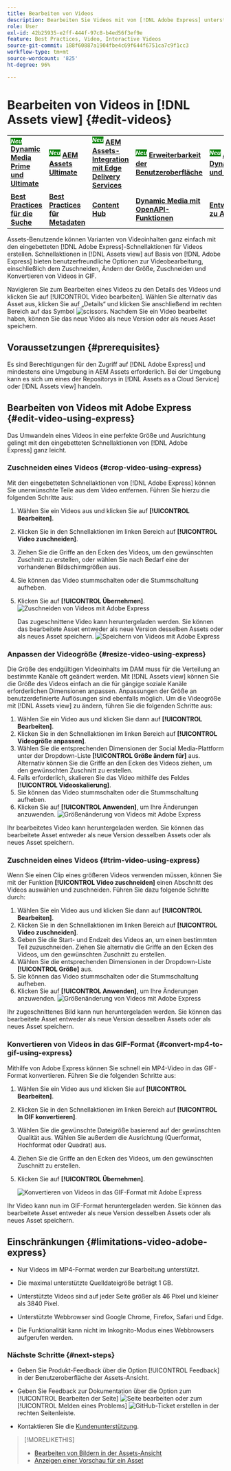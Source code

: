 ```yaml
---
title: Bearbeiten von Videos
description: Bearbeiten Sie Videos mit von [!DNL Adobe Express] unterstützten Optionen und speichern Sie aktualisierte Videos als Versionen.
role: User
exl-id: 42b25935-e2ff-444f-97c8-b4ed56f3ef9e
feature: Best Practices, Video, Interactive Videos
source-git-commit: 188f60887a1904fbe4c69f644f6751ca7c9f1cc3
workflow-type: tm+mt
source-wordcount: '825'
ht-degree: 96%

---
```


# Bearbeiten von Videos in [!DNL Assets view] {#edit-videos}

<table>
    <tr>
        <td>
            <sup style= "background-color:#008000; color:#FFFFFF; font-weight:bold"><i>Neu</i></sup> <a href="/help/assets/dynamic-media/dm-prime-ultimate.md"><b>Dynamic Media Prime und Ultimate</b></a>
        </td>
        <td>
            <sup style= "background-color:#008000; color:#FFFFFF; font-weight:bold"><i>Neu</i></sup> <a href="/help/assets/assets-ultimate-overview.md"><b>AEM Assets Ultimate</b></a>
        </td>
        <td>
            <sup style= "background-color:#008000; color:#FFFFFF; font-weight:bold"><i>Neu</i></sup> <a href="/help/assets/integrate-aem-assets-edge-delivery-services.md"><b>AEM Assets-Integration mit Edge Delivery Services</b></a>
        </td>
        <td>
            <sup style= "background-color:#008000; color:#FFFFFF; font-weight:bold"><i>Neu</i></sup> <a href="/help/assets/aem-assets-view-ui-extensibility.md"><b>Erweiterbarkeit der Benutzeroberfläche</b></a>
        </td>
          <td>
            <sup style= "background-color:#008000; color:#FFFFFF; font-weight:bold"><i>Neu</i></sup> <a href="/help/assets/dynamic-media/enable-dynamic-media-prime-and-ultimate.md"><b>Aktivieren von Dynamic Media Prime und Ultimate</b></a>
        </td>
    </tr>
    <tr>
        <td>
            <a href="/help/assets/search-best-practices.md"><b>Best Practices für die Suche</b></a>
        </td>
        <td>
            <a href="/help/assets/metadata-best-practices.md"><b>Best Practices für Metadaten</b></a>
        </td>
        <td>
            <a href="/help/assets/product-overview.md"><b>Content Hub</b></a>
        </td>
        <td>
            <a href="/help/assets/dynamic-media-open-apis-overview.md"><b>Dynamic Media mit OpenAPI-Funktionen</b></a>
        </td>
        <td>
            <a href="https://developer.adobe.com/experience-cloud/experience-manager-apis/"><b>Entwicklerdokumentation zu AEM Assets</b></a>
        </td>
    </tr>
</table>

Assets-Benutzende können Varianten von Videoinhalten ganz einfach mit den eingebetteten [!DNL Adobe Express]-Schnellaktionen für Videos erstellen. Schnellaktionen in [!DNL Assets view] auf Basis von [!DNL Adobe Express] bieten benutzerfreundliche Optionen zur Videobearbeitung, einschließlich dem Zuschneiden, Ändern der Größe, Zuschneiden und Konvertieren von Videos in GIF.

Navigieren Sie zum Bearbeiten eines Videos zu den Details des Videos und klicken Sie auf [!UICONTROL Video bearbeiten]. Wählen Sie alternativ das Asset aus, klicken Sie auf „Details“ und klicken Sie anschließend im rechten Bereich auf das Symbol ![scissors](assets/do-not-localize/cut.svg). Nachdem Sie ein Video bearbeitet haben, können Sie das neue Video als neue Version oder als neues Asset speichern.

## Voraussetzungen {#prerequisites}

Es sind Berechtigungen für den Zugriff auf [!DNL Adobe Express] und mindestens eine Umgebung in AEM Assets erforderlich. Bei der Umgebung kann es sich um eines der Repositorys in [!DNL Assets as a Cloud Service] oder [!DNL Assets view] handeln.

## Bearbeiten von Videos mit Adobe Express {#edit-video-using-express}

Das Umwandeln eines Videos in eine perfekte Größe und Ausrichtung gelingt mit den eingebetteten Schnellaktionen von [!DNL Adobe Express] ganz leicht.

### Zuschneiden eines Videos {#crop-video-using-express}

Mit den eingebetteten Schnellaktionen von [!DNL Adobe Express] können Sie unerwünschte Teile aus dem Video entfernen. Führen Sie hierzu die folgenden Schritte aus:

1. Wählen Sie ein Videos aus und klicken Sie auf **[!UICONTROL Bearbeiten]**.
2. Klicken Sie in den Schnellaktionen im linken Bereich auf **[!UICONTROL Video zuschneiden]**.
3. Ziehen Sie die Griffe an den Ecken des Videos, um den gewünschten Zuschnitt zu erstellen, oder wählen Sie nach Bedarf eine der vorhandenen Bildschirmgrößen aus.
4. Sie können das Video stummschalten oder die Stummschaltung aufheben.
5. Klicken Sie auf **[!UICONTROL Übernehmen]**.
   ![Zuschneiden von Videos mit Adobe Express](assets/adobe-express-crop-video.png)

   Das zugeschnittene Video kann heruntergeladen werden. Sie können das bearbeitete Asset entweder als neue Version desselben Assets oder als neues Asset speichern. ![Speichern von Videos mit Adobe Express](assets/adobe-express-save-video.png)

### Anpassen der Videogröße {#resize-video-using-express}

Die Größe des endgültigen Videoinhalts im DAM muss für die Verteilung an bestimmte Kanäle oft geändert werden. Mit [!DNL Assets view] können Sie die Größe des Videos einfach an die für gängige soziale Kanäle erforderlichen Dimensionen anpassen. Anpassungen der Größe an benutzerdefinierte Auflösungen sind ebenfalls möglich. Um die Videogröße mit [!DNL Assets view] zu ändern, führen Sie die folgenden Schritte aus:

1. Wählen Sie ein Video aus und klicken Sie dann auf **[!UICONTROL Bearbeiten]**.
2. Klicken Sie in den Schnellaktionen im linken Bereich auf **[!UICONTROL Videogröße anpassen]**.
3. Wählen Sie die entsprechenden Dimensionen der Social Media-Plattform unter der Dropdown-Liste **[!UICONTROL Größe ändern für]** aus. Alternativ können Sie die Griffe an den Ecken des Videos ziehen, um den gewünschten Zuschnitt zu erstellen.
4. Falls erforderlich, skalieren Sie das Video mithilfe des Feldes **[!UICONTROL Videoskalierung]**.
5. Sie können das Video stummschalten oder die Stummschaltung aufheben.
6. Klicken Sie auf **[!UICONTROL Anwenden]**, um Ihre Änderungen anzuwenden.
   ![Größenänderung von Videos mit Adobe Express](assets/adobe-express-resize-video.png)

Ihr bearbeitetes Video kann heruntergeladen werden. Sie können das bearbeitete Asset entweder als neue Version desselben Assets oder als neues Asset speichern.

### Zuschneiden eines Videos {#trim-video-using-express}

Wenn Sie einen Clip eines größeren Videos verwenden müssen, können Sie mit der Funktion **[!UICONTROL Video zuschneiden]** einen Abschnitt des Videos auswählen und zuschneiden. Führen Sie dazu folgende Schritte durch:

1. Wählen Sie ein Video aus und klicken Sie dann auf **[!UICONTROL Bearbeiten]**.
2. Klicken Sie in den Schnellaktionen im linken Bereich auf **[!UICONTROL Video zuschneiden]**.
3. Geben Sie die Start- und Endzeit des Videos an, um einen bestimmten Teil zuzuschneiden. Ziehen Sie alternativ die Griffe an den Ecken des Videos, um den gewünschten Zuschnitt zu erstellen.
4. Wählen Sie die entsprechenden Dimensionen in der Dropdown-Liste **[!UICONTROL Größe]** aus.
5. Sie können das Video stummschalten oder die Stummschaltung aufheben.
6. Klicken Sie auf **[!UICONTROL Anwenden]**, um Ihre Änderungen anzuwenden.
   ![Größenänderung von Videos mit Adobe Express](assets/adobe-express-trim-video.png)

Ihr zugeschnittenes Bild kann nun heruntergeladen werden. Sie können das bearbeitete Asset entweder als neue Version desselben Assets oder als neues Asset speichern.

### Konvertieren von Videos in das GIF-Format {#convert-mp4-to-gif-using-express}

Mithilfe von Adobe Express können Sie schnell ein MP4-Video in das GIF-Format konvertieren. Führen Sie die folgenden Schritte aus:

1. Wählen Sie ein Video aus und klicken Sie auf **[!UICONTROL Bearbeiten]**.
2. Klicken Sie in den Schnellaktionen im linken Bereich auf **[!UICONTROL In GIF konvertieren]**.
3. Wählen Sie die gewünschte Dateigröße basierend auf der gewünschten Qualität aus. Wählen Sie außerdem die Ausrichtung (Querformat, Hochformat oder Quadrat) aus.
4. Ziehen Sie die Griffe an den Ecken des Videos, um den gewünschten Zuschnitt zu erstellen.
5. Klicken Sie auf **[!UICONTROL Übernehmen]**.

   ![Konvertieren von Videos in das GIF-Format mit Adobe Express](assets/adobe-express-convert-video-to-gif.png)

Ihr Video kann nun im GIF-Format heruntergeladen werden. Sie können das bearbeitete Asset entweder als neue Version desselben Assets oder als neues Asset speichern.

## Einschränkungen {#limitations-video-adobe-express}

* Nur Videos im MP4-Format werden zur Bearbeitung unterstützt.

* Die maximal unterstützte Quelldateigröße beträgt 1 GB.

* Unterstützte Videos sind auf jeder Seite größer als 46 Pixel und kleiner als 3840 Pixel.

* Unterstützte Webbrowser sind Google Chrome, Firefox, Safari und Edge.

* Die Funktionalität kann nicht im Inkognito-Modus eines Webbrowsers aufgerufen werden.

### Nächste Schritte {#next-steps}

* Geben Sie Produkt-Feedback über die Option [!UICONTROL Feedback] in der Benutzeroberfläche der Assets-Ansicht.

* Geben Sie Feedback zur Dokumentation über die Option zum [!UICONTROL Bearbeiten der Seite] ![Seite bearbeiten](assets/do-not-localize/edit-page.png) oder zum [!UICONTROL Melden eines Problems] ![GitHub-Ticket erstellen](assets/do-not-localize/github-issue.png) in der rechten Seitenleiste.

* Kontaktieren Sie die [Kundenunterstützung](https://experienceleague.adobe.com/de?support-solution=General#support).

>[!MORELIKETHIS]
>
>* [Bearbeiten von Bildern in der Assets-Ansicht](edit-images-assets-view.md)
>* [Anzeigen einer Vorschau für ein Asset](navigate-assets-view.md)
